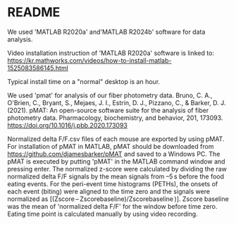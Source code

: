 # README
We used 'MATLAB R2020a' and'MATLAB R2024b' software for data analysis.

Video installation instruction of 'MATLAB R2020a' software is linked to:
https://kr.mathworks.com/videos/how-to-install-matlab-1525083586145.html

Typical install time on a "normal" desktop is an hour.


We used 'pmat' for analysis of our fiber photometry data.
Bruno, C. A., O'Brien, C., Bryant, S., Mejaes, J. I., Estrin, D. J., Pizzano, C., & Barker, D. J. (2021). 
pMAT: An open-source software suite for the analysis of fiber photometry data. Pharmacology, 
biochemistry, and behavior, 201, 173093. https://doi.org/10.1016/j.pbb.2020.173093


Normalized delta F/F.csv files of each mouse are exported  by using pMAT.
For installation of pMAT in MATLAB, pMAT should be downloaded from https://github.com/djamesbarker/pMAT and saved to a Windows PC. 
The pMAT is executed by putting 'pMAT' in the MATLAB command window and pressing enter.
The normalized z-score were calculated by dividing the raw normalized delta F/F signals by the mean signals from –5 s before the food eating events.
For the peri-event time histograms (PETHs), the onsets of each event (biting) were aligned to the time zero and the signals were normalized as [(Zscore – Zscorebaseline)/Zscorebaseline )]. 
Zscore baseline was the mean of 'normalized delta F/F' for the window before time zero. 
Eating time point is calculated manually by using video recording.


